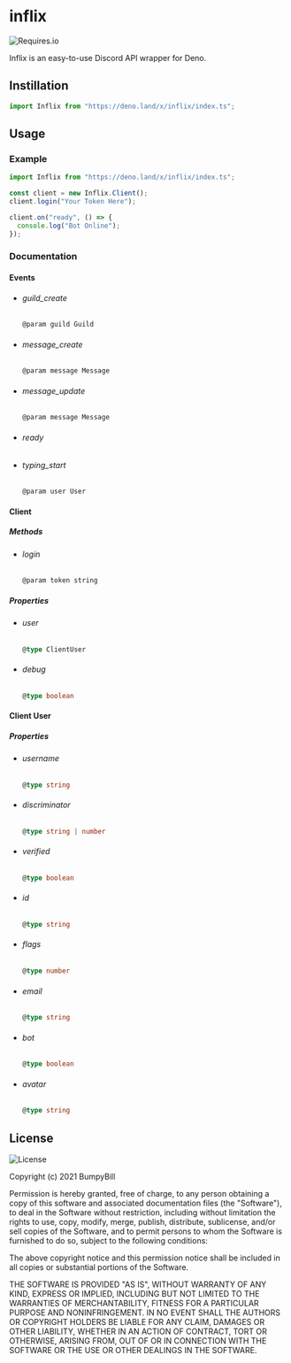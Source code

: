 # inflix

![Requires.io](https://img.shields.io/requires/github/BumpyBill/inflix)

Inflix is an easy-to-use Discord API wrapper for Deno.

## Instillation

```ts
import Inflix from "https://deno.land/x/inflix/index.ts";
```

## Usage

### Example

```ts
import Inflix from "https://deno.land/x/inflix/index.ts";

const client = new Inflix.Client();
client.login("Your Token Here");

client.on("ready", () => {
  console.log("Bot Online");
});
```

### Documentation

#### Events

- ###### guild_create
  ```ts
  @param guild Guild
  ```
- ###### message_create
  ```ts
  @param message Message
  ```
- ###### message_update
  ```ts
  @param message Message
  ```
- ###### ready

- ###### typing_start
  ```ts
  @param user User
  ```

#### Client

##### Methods

- ###### login
  ```ts
  @param token string
  ```

##### Properties

- ###### user

  ```ts
  @type ClientUser
  ```

- ###### debug
  ```ts
  @type boolean
  ```

#### Client User

##### Properties

- ###### username
  ```ts
  @type string
  ```
- ###### discriminator
  ```ts
  @type string | number
  ```
- ###### verified
  ```ts
  @type boolean
  ```
- ###### id
  ```ts
  @type string
  ```
- ###### flags
  ```ts
  @type number
  ```
- ###### email
  ```ts
  @type string
  ```
- ###### bot
  ```ts
  @type boolean
  ```
- ###### avatar
  ```ts
  @type string
  ```

## License

![License](https://img.shields.io/github/license/BumpyBill/inflix)

Copyright (c) 2021 BumpyBill

Permission is hereby granted, free of charge, to any person obtaining a copy
of this software and associated documentation files (the "Software"), to deal
in the Software without restriction, including without limitation the rights
to use, copy, modify, merge, publish, distribute, sublicense, and/or sell
copies of the Software, and to permit persons to whom the Software is
furnished to do so, subject to the following conditions:

The above copyright notice and this permission notice shall be included in all
copies or substantial portions of the Software.

THE SOFTWARE IS PROVIDED "AS IS", WITHOUT WARRANTY OF ANY KIND, EXPRESS OR
IMPLIED, INCLUDING BUT NOT LIMITED TO THE WARRANTIES OF MERCHANTABILITY,
FITNESS FOR A PARTICULAR PURPOSE AND NONINFRINGEMENT. IN NO EVENT SHALL THE
AUTHORS OR COPYRIGHT HOLDERS BE LIABLE FOR ANY CLAIM, DAMAGES OR OTHER
LIABILITY, WHETHER IN AN ACTION OF CONTRACT, TORT OR OTHERWISE, ARISING FROM,
OUT OF OR IN CONNECTION WITH THE SOFTWARE OR THE USE OR OTHER DEALINGS IN THE
SOFTWARE.
